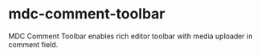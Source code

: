 mdc-comment-toolbar
===================

MDC Comment Toolbar enables rich editor toolbar with media uploader in comment field.
